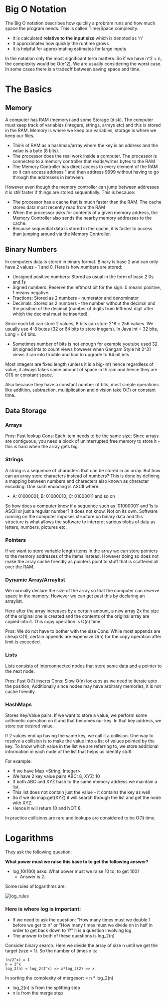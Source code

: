 

# Big O Notation

The Big O notation describes how quickly a probram runs and how much space the program needs. This is called Time/Space complexity.

- It is calculated **relative to the input size** which is denoted as 'n'
- It approximates how quickly the runtime grows
- It is helpful for approximating estimates for large inputs.

In the notation only the most significant term matters. So if we have n^2 + n, the complexity would be O(n^2). We are usually considering the worst case. In some cases there is a tradeoff between saving space and time.

# The Basics

## Memory

A computer has RAM (memory) and some Storage (disk). The computer must keep track of variables (integers, strings, arrays etc) and this is stored in the RAM. Memory is where we keep our variables, storage is where we keep our files.

- Think of RAM as a hashmap/array where the key is an address and the value is a byte (8 bits).
- The processor does the real work inside a computer. The processor is connected to a memory controller that reads/writes bytes to the RAM
- The Memory Controller has direct access to every element of the RAM so it can access address 1 and then address 9999 without having to go through the addresses in between.

However even though the memory controller can jump between addresses it is still faster if things are stored sequentially. This is because: 

- The processor has a cache that is much faster than the RAM. The cache stores data most recently read from the RAM
- When the processor asks for contents of a given memory address, the Memory Controller also sends the nearby memory addresses to the cache.
- Because sequential data is stored in the cache, it is faster to access than jumping around via the Memory Controller.

## Binary Numbers

In computers data is stored in binary format. Binary is base 2 and can only have 2 values - 1 and 0. Here is how numbers are stored:

- Unsigned positive numbers: Stored as usual in the form of base 2 0s and 1s
- Signed numbers: Reserve the leftmost bit for the sign. 0 means positive, 1 means negative.
- Fractions: Stored as 2 numbers - numerator and denominator
- Decimals: Stored as 2 numbers - the number without the decimal and the position of the decimal (number of digits from leftmost digit after which the decimal must be inserted).

Since each bit can store 2 values, 8 bits can store 2^8 = 256 values. We usually use 4-8 butes (32 or 64 bits to store inegers). In Java int = 32 bits, Long = 64 bits.

  - Sometimes number of bits is not enough for example youtube used 32 bit signed ints to count views however when Gangam Style hit 2^31 views it ran into trouble and had to upgrade to 64 bit ints

Most integers are fixed length (unless it is a big-int) hence regardless of value, it always takes same amount of space in th ram and hence they are O(1) or constant space. 

Also because they have a constant number of bits, most simple operations like addition, subtraction, multiplication and division take O(1) or constant time.

## Data Storage 

### Arrays

Pros: Fast lookup
Cons: Each item needs to be the same size; Since arrays are contiguous, you need a block of uninterrupted free memory to store it - this is hard when the array gets big.

### Strings

A string is a sequence of characters that can be stored in an array. But how can an array store characters instead of numbers? This is done by defining a mapping between numbers and characters also known as character encoding. One such encoding is ASCII where:

- A: 01000001; B: 01000010; C: 01000011 and so on

So how does a computer know if a sequence such as '01000001' and 1s is ASCII or just a regular number? It does not know. Not on its own. Software running on the computer imposes structure on binary data and this structure is what allows the software to interpret various blobs of data as letters, numbers, pictures etc.

### Pointers

If we want to store variable length items in the array we can store pointers to the memory addresses of the items instead. However doing so does not make the array cache friendly as pointers point to stuff that is scattered all over the RAM.

### Dynamic Array/Arraylist

We normally declare the size of the array so that the computer can reserve space in the memory. However we can get past this by declaring an arraylist.

Here after the array increases by a certain amount, a new array 2x the size of the original one is created and the contents of the original array are copied into it. This copy operation is O(n) time.

Pros: We do not have to bother with the size
Cons: While most appends are cheap O(1), certain appends are expensive O(n) for the copy operation after limit is exceeded.

### Lists

Lists consists of interconnected nodes that store some data and a pointer to the next node.

Pros: Fast O(1) inserts
Cons: Slow O(n) lookups as we need to iterate upto the position; Additionally since nodes may have arbitrary memories, it is not cache friendly.

### HashMaps

Stores Key/Value pairs. If we want to store a value, we perform some arithmetic operation on it and that becomes our key. In that key address, we store our desired value.

If 2 values end up having the same key, we call it a collision. One way to resolve a collision is to make the value into a list of values pointed by the key. To know which value in the list we are referring to, we store additional information in each node of the list that helps us identify stuff.

For example: 

- If we have Map <String, Integer>. 
- We have 2 key value pairs ABC: 8, XYZ: 10
- If both ABC and XYZ hash to the same memory address we maintain a list.
- This list does not contain just the value - it contains the key as well
- So if we do map.get(XYZ) it will search through the list and get the node with XYZ.
- Hence it will return 10 and NOT 8.

In practice collisions are rare and lookups are considered to be O(1) time.

# Logarithms

They ask the following question:

**What power must we raise this base to to get the following answer?**

  - log_10(100) asks: What power must we raise 10 to, to get 100?
    - Answer is 2.

Some rules of logarithms are:

![log_rules](https://i.imgur.com/LF3PKsp.png)

### Here is where log is important:

- If we need to ask the question: "How many times must we double 1 before we get to n" or "How many times must we divide nn in half in order to get back down to 1?" it is a question involving log.
- The answer to both of these questions is log_2(n)

Consider binary search. Here we divide the array of size n until we get the target (size = 1). So the number of times x is:

    (n/2^x) = 1
    n = 2^x
    log_2(n) = log_2(2^x) => x*log_2(2) => x

In sorting the complexity of mergesort = n * log_2(n)
  - log_2(n) is from the splitting step
  - n is from the merge step


